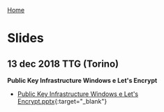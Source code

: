 [Home](/)
# Slides
 
## 13 dec 2018 TTG (Torino)
__Public Key Infrastructure Windows e Let's Encrypt__
* [Public Key Infrastructure Windows e Let's Encrypt.pptx](2018-12-TTG/Public%20Key%20Infrastructure%20Windows%20e%20Let's%20Encrypt.pptx){:target="_blank"}
